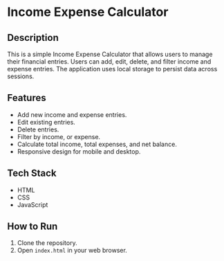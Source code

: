 # Income Expense Calculator

## Description
This is a simple Income Expense Calculator that allows users to manage their financial entries. Users can add, edit, delete, and filter income and expense entries. The application uses local storage to persist data across sessions.

## Features
- Add new income and expense entries.
- Edit existing entries.
- Delete entries.
- Filter by  income, or expense.
- Calculate total income, total expenses, and net balance.
- Responsive design for mobile and desktop.

## Tech Stack
- HTML
- CSS 
- JavaScript

## How to Run
1. Clone the repository.
2. Open `index.html` in your web browser.
